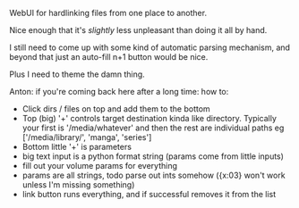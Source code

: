 WebUI for hardlinking files from one place to another.

Nice enough that it's _slightly_ less unpleasant than doing it all by hand.

I still need to come up with some kind of automatic parsing mechanism, and beyond that just an auto-fill n+1 button would be nice.

Plus I need to theme the damn thing.

Anton: if you're coming back here after a long time: how to:

- Click dirs / files on top and add them to the bottom
- Top (big) '+' controls target destination kinda like directory. Typically your first is '/media/whatever' and then the rest are individual paths eg ['/media/library/', 'manga', 'series']
- Bottom little '+' is parameters
- big text input is a python format string (params come from little inputs)
- fill out your volume params for everything
- params are all strings, todo parse out ints somehow ({x:03} won't work unless I'm missing something)
- link button runs everything, and if successful removes it from the list

